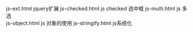 js-ext.html jquery扩展
js-checked.html js checked 选中框
js-multi.html  js 多选	
js-object.html js 对象的使用
js-stringify.html js系统化